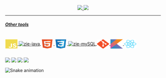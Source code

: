 

<!-- <h1 align="center">  👋 </h1>


**Rayssawoods/rayssawoods** is a ✨ _special_ ✨ repository because its `README.md` (this file) appears on your GitHub profile.


<h3 align="center"> Hi, I'm Raissa. I'm an OutSystems 🚀 Developer from Brazil.:earth_americas: </h3> 

--- -->

<!-- ![Quem Sou eu?](https://github.com/Rayssawoods/rayssawoods/blob/master/GitHub%20Profile.png)-->

<div align="center">
  <a href="https://github.com/Rayssawoods">
  <img height="150em" src="https://github-readme-stats.vercel.app/api?username=rayssawoods&show_icons=true&theme=radical&include_all_commits=true&count_private=true"/>
  <img height="150em" src="https://github-readme-stats.vercel.app/api/top-langs/?username=rayssawoods&layout=compact&langs_count=7&theme=radical"/>
</div> 
 
---
##### Other tools #####
 <div style="display: inline_block"><br>
  <img align="center" alt="zie-script" height="30" width="40" src="https://raw.githubusercontent.com/devicons/devicon/master/icons/javascript/javascript-plain.svg">
  <img align="center" alt="zie-java" height="40" width="40" src="https://cdn.jsdelivr.net/gh/devicons/devicon/icons/java/java-original.svg">
  <img align="center" alt="zie-HTML" height="30" width="40" src="https://raw.githubusercontent.com/devicons/devicon/master/icons/html5/html5-original.svg">
  <img align="center" alt="zie-CSS" height="30" width="40" src="https://raw.githubusercontent.com/devicons/devicon/master/icons/css3/css3-original.svg">
  <img align="center" alt="zie-mySQL" height="30" width="40" src="https://cdn.jsdelivr.net/gh/devicons/devicon/icons/mysql/mysql-original.svg">
  <img align="center" alt="zie-mySQL" height="30" width="40"  src="https://raw.githubusercontent.com/devicons/devicon/master/icons/git/git-original.svg">
  <img align="center" alt="zie-mySQL" height="30" width="40"  src="https://raw.githubusercontent.com/devicons/devicon/master/icons/kotlin/kotlin-original.svg">
  <img align="center" alt="zie-mySQL" height="30" width="40"  src="https://raw.githubusercontent.com/devicons/devicon/master/icons/react/react-original.svg">

</div>
  
  ##

<div> 
  <a href="https://instagram.com/raissa.dom" target="_blank"><img src="https://img.shields.io/badge/-Instagram-%23E4405F?style=for-the-badge&logo=instagram&logoColor=white" target="_blank"></a>
  <a href = "raissa.domingos@outlook.com"><img src="https://img.shields.io/badge/-Gmail-%23333?style=for-the-badge&logo=gmail&logoColor=white" target="_blank"></a>
  <a href ="https://open.spotify.com/user/rayssawoods?si=e4a0da350b4c4b8d"><img src="https://img.shields.io/badge/Spotify-1ED760?&style=for-the-badge&logo=spotify&logoColor=white" target="_blank"></a>
      <a href="https://www.linkedin.com/in/raissa-arantes-a49264118/" target="_blank"><img src="https://img.shields.io/badge/-LinkedIn-%230077B5?style=for-the-badge&logo=linkedin&logoColor=white" target="_blank"></a> 
 
  ![Snake animation](https://github.com/grazielesz/grazielesz/blob/output/github-contribution-grid-snake.svg)
 
</div>



 <!--![Raissa GitHub Stats](https://github-readme-stats.vercel.app/api?username=rayssawoods&show_icons=true) -->
 
 
